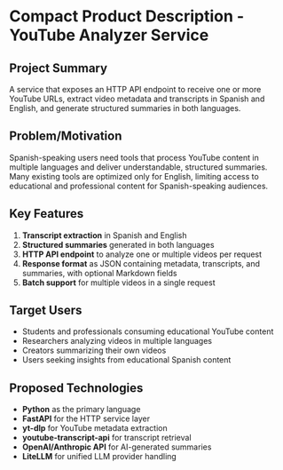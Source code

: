 # Compact Product Description - YouTube Analyzer Service

## Project Summary
A service that exposes an HTTP API endpoint to receive one or more YouTube URLs, extract video metadata and transcripts in Spanish and English, and generate structured summaries in both languages.

## Problem/Motivation
Spanish-speaking users need tools that process YouTube content in multiple languages and deliver understandable, structured summaries. Many existing tools are optimized only for English, limiting access to educational and professional content for Spanish-speaking audiences.

## Key Features
1. **Transcript extraction** in Spanish and English
2. **Structured summaries** generated in both languages
3. **HTTP API endpoint** to analyze one or multiple videos per request
4. **Response format** as JSON containing metadata, transcripts, and summaries, with optional Markdown fields
5. **Batch support** for multiple videos in a single request

## Target Users
- Students and professionals consuming educational YouTube content
- Researchers analyzing videos in multiple languages
- Creators summarizing their own videos
- Users seeking insights from educational Spanish content

## Proposed Technologies
- **Python** as the primary language
- **FastAPI** for the HTTP service layer
- **yt-dlp** for YouTube metadata extraction
- **youtube-transcript-api** for transcript retrieval
- **OpenAI/Anthropic API** for AI-generated summaries
- **LiteLLM** for unified LLM provider handling

